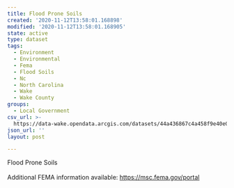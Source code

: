 ```yaml
---
title: Flood Prone Soils
created: '2020-11-12T13:58:01.168898'
modified: '2020-11-12T13:58:01.168905'
state: active
type: dataset
tags:
  - Environment
  - Environmental
  - Fema
  - Flood Soils
  - Nc
  - North Carolina
  - Wake
  - Wake County
groups:
  - Local Government
csv_url: >-
  https://data-wake.opendata.arcgis.com/datasets/44a436867c4a458f9e40e0d751c53bc3_0.csv?outSR=%7B%22latestWkid%22%3A2264%2C%22wkid%22%3A102719%7D
json_url: ''
layout: post

---
```

Flood Prone Soils
<br /><br />Additional FEMA information available: https://msc.fema.gov/portal
